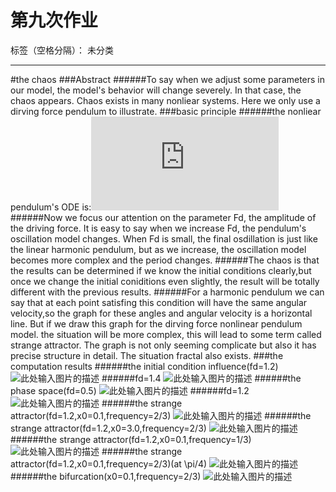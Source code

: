 ﻿# 第九次作业

标签（空格分隔）： 未分类

---

#the chaos
###Abstract
######To say when we adjust some parameters in our model, the model's behavior will change severely. In that case, the chaos appears. Chaos exists in many nonliear systems. Here we only use a dirving force pendulum to illustrate.
###basic principle
######the nonliear pendulum's ODE is:![此处输入图片的描述][1]
######Now we focus our attention on the parameter Fd, the amplitude of the driving force. It is easy to say when we increase Fd, the pendulum's oscillation model changes. When Fd is small, the final osdillation is just like the linear harmonic pendulum, but as we increase, the oscillation model becomes more complex and the period changes. 
######The chaos is that the results can be determined if we know the initial conditions clearly,but once we change the initial coniditions even slightly, the result will be totally different with the previous results.
######For a harmonic pendulum we can say that at each point satisfing this condition will have the same angular velocity,so the graph for these angles and angular velocity is a horizontal line. But if we draw this graph for the dirving force nonlinear pendulum model. the situation will be more complex, this will lead to some term called strange attractor. The graph is not only seeming complicate but also it has precise structure in detail. The situation fractal also exists.
###the computation results
######the initial condition influence(fd=1.2)
![此处输入图片的描述][2]
######fd=1.4
![此处输入图片的描述][3]
######the phase space(fd=0.5)
![此处输入图片的描述][4]
######fd=1.2
![此处输入图片的描述][5]
######the strange attractor(fd=1.2,x0=0.1,frequency=2/3)
![此处输入图片的描述][6]
######the strange attractor(fd=1.2,x0=3.0,frequency=2/3)
![此处输入图片的描述][7]
######the strange attractor(fd=1.2,x0=0.1,frequency=1/3)
![此处输入图片的描述][8]
######the strange attractor(fd=1.2,x0=0.1,frequency=2/3)(at \pi/4)
![此处输入图片的描述][9]
######the bifurcation(x0=0.1,frequency=2/3)
![此处输入图片的描述][10]


  [1]: http://latex.codecogs.com/gif.latex?%5Cfrac%7Bd%5E2%5Ctheta%7D%7Bdt%5E2%7D=-%5Cfrac%7Bg%7D%7Bl%7Dsin%5Ctheta-q%5Cfrac%7Bd%5Ctheta%7D%7Bdt%7D&plus;F_%7BD%7Dsin%28%5COmega_%7BD%7Dt%29
  [2]: https://raw.githubusercontent.com/qqyyff/computationalphysics_N2013301020031/master/chaos%20initial1.png
  [3]: https://raw.githubusercontent.com/qqyyff/computationalphysics_N2013301020031/master/chaos%20initial2.png
  [4]: https://raw.githubusercontent.com/qqyyff/computationalphysics_N2013301020031/master/the%20angle%20velocity.png
  [5]: https://raw.githubusercontent.com/qqyyff/computationalphysics_N2013301020031/master/the%20angle%20velocity2.png
  [6]: https://raw.githubusercontent.com/qqyyff/computationalphysics_N2013301020031/master/chaos33.png
  [7]: https://raw.githubusercontent.com/qqyyff/computationalphysics_N2013301020031/master/chaos%201.2%202.0.png
  [8]: https://raw.githubusercontent.com/qqyyff/computationalphysics_N2013301020031/master/chaos%20with%20frequency1%283%29.png
  [9]: https://raw.githubusercontent.com/qqyyff/computationalphysics_N2013301020031/master/chaos44.png
  [10]: https://raw.githubusercontent.com/qqyyff/computationalphysics_N2013301020031/master/bifurcation.png
